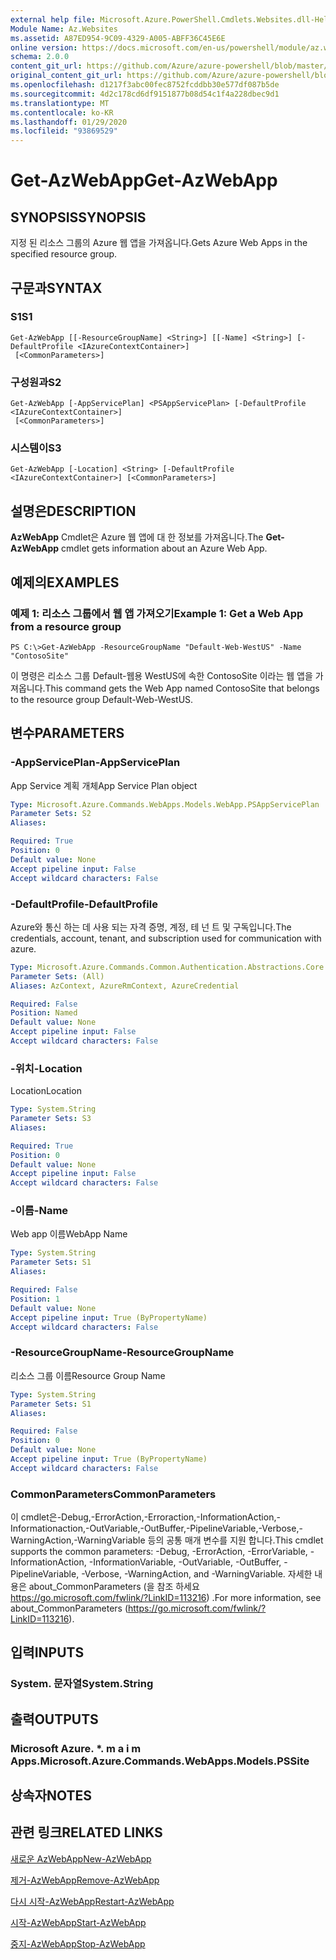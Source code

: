 ```yaml
---
external help file: Microsoft.Azure.PowerShell.Cmdlets.Websites.dll-Help.xml
Module Name: Az.Websites
ms.assetid: A87ED954-9C09-4329-A005-ABFF36C45E6E
online version: https://docs.microsoft.com/en-us/powershell/module/az.websites/get-azwebapp
schema: 2.0.0
content_git_url: https://github.com/Azure/azure-powershell/blob/master/src/Websites/Websites/help/Get-AzWebApp.md
original_content_git_url: https://github.com/Azure/azure-powershell/blob/master/src/Websites/Websites/help/Get-AzWebApp.md
ms.openlocfilehash: d1217f3abc00fec8752fcddbb30e577df087b5de
ms.sourcegitcommit: 4d2c178cd6df9151877b08d54c1f4a228dbec9d1
ms.translationtype: MT
ms.contentlocale: ko-KR
ms.lasthandoff: 01/29/2020
ms.locfileid: "93869529"
---
```

# <span data-ttu-id="31e38-101">Get-AzWebApp</span><span class="sxs-lookup"><span data-stu-id="31e38-101">Get-AzWebApp</span></span>

## <span data-ttu-id="31e38-102">SYNOPSIS</span><span class="sxs-lookup"><span data-stu-id="31e38-102">SYNOPSIS</span></span>
<span data-ttu-id="31e38-103">지정 된 리소스 그룹의 Azure 웹 앱을 가져옵니다.</span><span class="sxs-lookup"><span data-stu-id="31e38-103">Gets Azure Web Apps in the specified resource group.</span></span>

## <span data-ttu-id="31e38-104">구문과</span><span class="sxs-lookup"><span data-stu-id="31e38-104">SYNTAX</span></span>

### <span data-ttu-id="31e38-105">S1</span><span class="sxs-lookup"><span data-stu-id="31e38-105">S1</span></span>
```
Get-AzWebApp [[-ResourceGroupName] <String>] [[-Name] <String>] [-DefaultProfile <IAzureContextContainer>]
 [<CommonParameters>]
```

### <span data-ttu-id="31e38-106">구성원과</span><span class="sxs-lookup"><span data-stu-id="31e38-106">S2</span></span>
```
Get-AzWebApp [-AppServicePlan] <PSAppServicePlan> [-DefaultProfile <IAzureContextContainer>]
 [<CommonParameters>]
```

### <span data-ttu-id="31e38-107">시스템이</span><span class="sxs-lookup"><span data-stu-id="31e38-107">S3</span></span>
```
Get-AzWebApp [-Location] <String> [-DefaultProfile <IAzureContextContainer>] [<CommonParameters>]
```

## <span data-ttu-id="31e38-108">설명은</span><span class="sxs-lookup"><span data-stu-id="31e38-108">DESCRIPTION</span></span>
<span data-ttu-id="31e38-109">**AzWebApp** Cmdlet은 Azure 웹 앱에 대 한 정보를 가져옵니다.</span><span class="sxs-lookup"><span data-stu-id="31e38-109">The **Get-AzWebApp** cmdlet gets information about an Azure Web App.</span></span>

## <span data-ttu-id="31e38-110">예제의</span><span class="sxs-lookup"><span data-stu-id="31e38-110">EXAMPLES</span></span>

### <span data-ttu-id="31e38-111">예제 1: 리소스 그룹에서 웹 앱 가져오기</span><span class="sxs-lookup"><span data-stu-id="31e38-111">Example 1: Get a Web App from a resource group</span></span>
```
PS C:\>Get-AzWebApp -ResourceGroupName "Default-Web-WestUS" -Name "ContosoSite"
```

<span data-ttu-id="31e38-112">이 명령은 리소스 그룹 Default-웹용 WestUS에 속한 ContosoSite 이라는 웹 앱을 가져옵니다.</span><span class="sxs-lookup"><span data-stu-id="31e38-112">This command gets the Web App named ContosoSite that belongs to the resource group Default-Web-WestUS.</span></span>

## <span data-ttu-id="31e38-113">변수</span><span class="sxs-lookup"><span data-stu-id="31e38-113">PARAMETERS</span></span>

### <span data-ttu-id="31e38-114">-AppServicePlan</span><span class="sxs-lookup"><span data-stu-id="31e38-114">-AppServicePlan</span></span>
<span data-ttu-id="31e38-115">App Service 계획 개체</span><span class="sxs-lookup"><span data-stu-id="31e38-115">App Service Plan object</span></span>

```yaml
Type: Microsoft.Azure.Commands.WebApps.Models.WebApp.PSAppServicePlan
Parameter Sets: S2
Aliases:

Required: True
Position: 0
Default value: None
Accept pipeline input: False
Accept wildcard characters: False
```

### <span data-ttu-id="31e38-116">-DefaultProfile</span><span class="sxs-lookup"><span data-stu-id="31e38-116">-DefaultProfile</span></span>
<span data-ttu-id="31e38-117">Azure와 통신 하는 데 사용 되는 자격 증명, 계정, 테 넌 트 및 구독입니다.</span><span class="sxs-lookup"><span data-stu-id="31e38-117">The credentials, account, tenant, and subscription used for communication with azure.</span></span>

```yaml
Type: Microsoft.Azure.Commands.Common.Authentication.Abstractions.Core.IAzureContextContainer
Parameter Sets: (All)
Aliases: AzContext, AzureRmContext, AzureCredential

Required: False
Position: Named
Default value: None
Accept pipeline input: False
Accept wildcard characters: False
```

### <span data-ttu-id="31e38-118">-위치</span><span class="sxs-lookup"><span data-stu-id="31e38-118">-Location</span></span>
<span data-ttu-id="31e38-119">Location</span><span class="sxs-lookup"><span data-stu-id="31e38-119">Location</span></span>

```yaml
Type: System.String
Parameter Sets: S3
Aliases:

Required: True
Position: 0
Default value: None
Accept pipeline input: False
Accept wildcard characters: False
```

### <span data-ttu-id="31e38-120">-이름</span><span class="sxs-lookup"><span data-stu-id="31e38-120">-Name</span></span>
<span data-ttu-id="31e38-121">Web app 이름</span><span class="sxs-lookup"><span data-stu-id="31e38-121">WebApp Name</span></span>

```yaml
Type: System.String
Parameter Sets: S1
Aliases:

Required: False
Position: 1
Default value: None
Accept pipeline input: True (ByPropertyName)
Accept wildcard characters: False
```

### <span data-ttu-id="31e38-122">-ResourceGroupName</span><span class="sxs-lookup"><span data-stu-id="31e38-122">-ResourceGroupName</span></span>
<span data-ttu-id="31e38-123">리소스 그룹 이름</span><span class="sxs-lookup"><span data-stu-id="31e38-123">Resource Group Name</span></span>

```yaml
Type: System.String
Parameter Sets: S1
Aliases:

Required: False
Position: 0
Default value: None
Accept pipeline input: True (ByPropertyName)
Accept wildcard characters: False
```

### <span data-ttu-id="31e38-124">CommonParameters</span><span class="sxs-lookup"><span data-stu-id="31e38-124">CommonParameters</span></span>
<span data-ttu-id="31e38-125">이 cmdlet은-Debug,-ErrorAction,-Erroraction,-InformationAction,-Informationaction,-OutVariable,-OutBuffer,-PipelineVariable,-Verbose,-WarningAction,-WarningVariable 등의 공통 매개 변수를 지원 합니다.</span><span class="sxs-lookup"><span data-stu-id="31e38-125">This cmdlet supports the common parameters: -Debug, -ErrorAction, -ErrorVariable, -InformationAction, -InformationVariable, -OutVariable, -OutBuffer, -PipelineVariable, -Verbose, -WarningAction, and -WarningVariable.</span></span> <span data-ttu-id="31e38-126">자세한 내용은 about_CommonParameters (을 참조 하세요 https://go.microsoft.com/fwlink/?LinkID=113216) .</span><span class="sxs-lookup"><span data-stu-id="31e38-126">For more information, see about_CommonParameters (https://go.microsoft.com/fwlink/?LinkID=113216).</span></span>

## <span data-ttu-id="31e38-127">입력</span><span class="sxs-lookup"><span data-stu-id="31e38-127">INPUTS</span></span>

### <span data-ttu-id="31e38-128">System. 문자열</span><span class="sxs-lookup"><span data-stu-id="31e38-128">System.String</span></span>

## <span data-ttu-id="31e38-129">출력</span><span class="sxs-lookup"><span data-stu-id="31e38-129">OUTPUTS</span></span>

### <span data-ttu-id="31e38-130">Microsoft Azure. \*. m a i m Apps.</span><span class="sxs-lookup"><span data-stu-id="31e38-130">Microsoft.Azure.Commands.WebApps.Models.PSSite</span></span>

## <span data-ttu-id="31e38-131">상속자</span><span class="sxs-lookup"><span data-stu-id="31e38-131">NOTES</span></span>

## <span data-ttu-id="31e38-132">관련 링크</span><span class="sxs-lookup"><span data-stu-id="31e38-132">RELATED LINKS</span></span>

[<span data-ttu-id="31e38-133">새로운 AzWebApp</span><span class="sxs-lookup"><span data-stu-id="31e38-133">New-AzWebApp</span></span>](./New-AzWebApp.md)

[<span data-ttu-id="31e38-134">제거-AzWebApp</span><span class="sxs-lookup"><span data-stu-id="31e38-134">Remove-AzWebApp</span></span>](./Remove-AzWebApp.md)

[<span data-ttu-id="31e38-135">다시 시작-AzWebApp</span><span class="sxs-lookup"><span data-stu-id="31e38-135">Restart-AzWebApp</span></span>](./Restart-AzWebApp.md)

[<span data-ttu-id="31e38-136">시작-AzWebApp</span><span class="sxs-lookup"><span data-stu-id="31e38-136">Start-AzWebApp</span></span>](./Start-AzWebApp.md)

[<span data-ttu-id="31e38-137">중지-AzWebApp</span><span class="sxs-lookup"><span data-stu-id="31e38-137">Stop-AzWebApp</span></span>](./Stop-AzWebApp.md)


